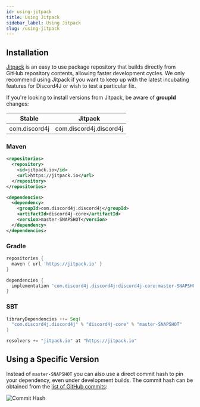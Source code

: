 ```yaml
---
id: using-jitpack
title: Using Jitpack
sidebar_label: Using Jitpack
slug: /using-jitpack
---
```



## Installation
[Jitpack](https://jitpack.io/) is an easy to use package repository that builds directly from GitHub repository contents, allowing faster development cycles. We only recommend using Jitpack if you want to keep up with the latest incubating features for Discord4J or wish to test a particular fix.

If you're looking to install versions from Jitpack, be aware of **groupId** changes:

| Stable | Jitpack |
| ------------- | ------------- |
| com.discord4j | com.discord4j.discord4j |

### Maven
```xml
<repositories>
  <repository>
    <id>jitpack.io</id>
    <url>https://jitpack.io</url>
  </repository>
</repositories>

<dependencies>
  <dependency>
    <groupId>com.discord4j.discord4j</groupId>
    <artifactId>discord4j-core</artifactId>
    <version>master-SNAPSHOT</version>
  </dependency>
</dependencies>
```
### Gradle
```groovy
repositories {
  maven { url 'https://jitpack.io' }
}

dependencies {
  implementation 'com.discord4j.discord4j:discord4j-core:master-SNAPSHOT'
}
```
### SBT
```scala
libraryDependencies ++= Seq(
  "com.discord4j.discord4j" % "discord4j-core" % "master-SNAPSHOT"
)

resolvers += "jitpack.io" at "https://jitpack.io"
```

## Using a Specific Version
Instead of `master-SNAPSHOT` you can also use a direct commit hash to pin your dependency, even under development builds. The commit hash can be obtained from the [list of GitHub commits](https://github.com/Discord4J/Discord4J/commits/v3):

![Commit Hash](https://i.imgur.com/wd7XxOd.png)
